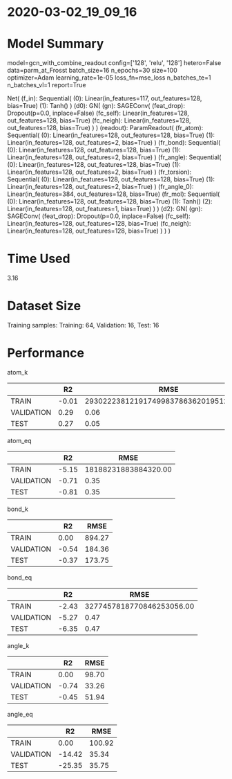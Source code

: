 2020-03-02_19_09_16
===========================
# Model Summary
model=gcn_with_combine_readout
config=['128', 'relu', '128']
hetero=False
data=parm_at_Frosst
batch_size=16
n_epochs=30
size=100
optimizer=Adam
learning_rate=1e-05
loss_fn=mse_loss
n_batches_te=1
n_batches_vl=1
report=True

Net(
  (f_in): Sequential(
    (0): Linear(in_features=117, out_features=128, bias=True)
    (1): Tanh()
  )
  (d0): GN(
    (gn): SAGEConv(
      (feat_drop): Dropout(p=0.0, inplace=False)
      (fc_self): Linear(in_features=128, out_features=128, bias=True)
      (fc_neigh): Linear(in_features=128, out_features=128, bias=True)
    )
  )
  (readout): ParamReadout(
    (fr_atom): Sequential(
      (0): Linear(in_features=128, out_features=128, bias=True)
      (1): Linear(in_features=128, out_features=2, bias=True)
    )
    (fr_bond): Sequential(
      (0): Linear(in_features=128, out_features=128, bias=True)
      (1): Linear(in_features=128, out_features=2, bias=True)
    )
    (fr_angle): Sequential(
      (0): Linear(in_features=128, out_features=128, bias=True)
      (1): Linear(in_features=128, out_features=2, bias=True)
    )
    (fr_torsion): Sequential(
      (0): Linear(in_features=128, out_features=128, bias=True)
      (1): Linear(in_features=128, out_features=2, bias=True)
    )
    (fr_angle_0): Linear(in_features=384, out_features=128, bias=True)
    (fr_mol): Sequential(
      (0): Linear(in_features=128, out_features=128, bias=True)
      (1): Tanh()
      (2): Linear(in_features=128, out_features=1, bias=True)
    )
  )
  (d2): GN(
    (gn): SAGEConv(
      (feat_drop): Dropout(p=0.0, inplace=False)
      (fc_self): Linear(in_features=128, out_features=128, bias=True)
      (fc_neigh): Linear(in_features=128, out_features=128, bias=True)
    )
  )
)
# Time Used 
3.16

# Dataset Size
Training samples: 
Training: 64, Validation: 16, Test: 16
# Performance
atom_k

|              |R2            |RMSE          |
|------------- |------------- |------------- |
|TRAIN         |-0.01         |29302223812191749983786362019512320.00|
|VALIDATION    |0.29          |0.06          |
|TEST          |0.27          |0.05          |


atom_eq

|              |R2            |RMSE          |
|------------- |------------- |------------- |
|TRAIN         |-5.15         |18188231883884320.00|
|VALIDATION    |-0.71         |0.35          |
|TEST          |-0.81         |0.35          |


bond_k

|              |R2            |RMSE          |
|------------- |------------- |------------- |
|TRAIN         |0.00          |894.27        |
|VALIDATION    |-0.54         |184.36        |
|TEST          |-0.37         |173.75        |


bond_eq

|              |R2            |RMSE          |
|------------- |------------- |------------- |
|TRAIN         |-2.43         |3277457818770846253056.00|
|VALIDATION    |-5.27         |0.47          |
|TEST          |-6.35         |0.47          |


angle_k

|              |R2            |RMSE          |
|------------- |------------- |------------- |
|TRAIN         |0.00          |98.70         |
|VALIDATION    |-0.74         |33.26         |
|TEST          |-0.45         |51.94         |


angle_eq

|              |R2            |RMSE          |
|------------- |------------- |------------- |
|TRAIN         |0.00          |100.92        |
|VALIDATION    |-14.42        |35.34         |
|TEST          |-25.35        |35.75         |


